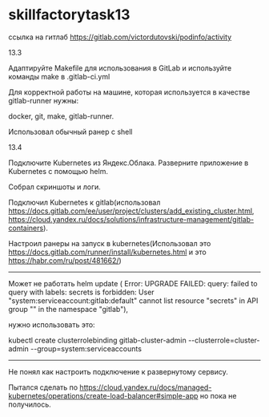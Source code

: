 # skillfactorytask13

ссылка на гитлаб https://gitlab.com/victordutovski/podinfo/activity

13.3 

Адаптируйте Makefile для использования в GitLab и используйте команды make в .gitlab-ci.yml

Для корректной работы на машине, которая используется в качестве gitlab-runner нужны:

docker, git, make, gitlab-runner.

Использовал обычный ранер с shell

13.4

Подключите Kubernetes из Яндекс.Облака. Разверните приложение в Kubernetes с помощью helm.

Собрал скриншоты и логи.

Подключил Kubernetes к gitlab(использовал https://docs.gitlab.com/ee/user/project/clusters/add_existing_cluster.html, https://cloud.yandex.ru/docs/solutions/infrastructure-management/gitlab-containers).

Настроил ранеры на запуск в kubernetes(Использовал это https://docs.gitlab.com/runner/install/kubernetes.html и это https://habr.com/ru/post/481662/)

***********************************************************
Может не работать helm update ( Error: UPGRADE FAILED: query: failed to query with labels: secrets is forbidden: User "system:serviceaccount:gitlab:default" cannot list resource "secrets" in API group "" in the namespace "gitlab"), 

нужно использовать это:

kubectl create clusterrolebinding gitlab-cluster-admin --clusterrole=cluster-admin --group=system:serviceaccounts
************************************************************

Не понял как настроить подключение к развернутому сервису.

Пытался сделать по https://cloud.yandex.ru/docs/managed-kubernetes/operations/create-load-balancer#simple-app но пока не получилось.
